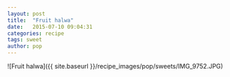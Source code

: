 ```yaml
---
layout: post
title:  "Fruit halwa"
date:   2015-07-10 09:04:31
categories: recipe
tags: sweet
author: pop
---
```


![Fruit halwa]({{ site.baseurl }}/recipe_images/pop/sweets/IMG_9752.JPG)
